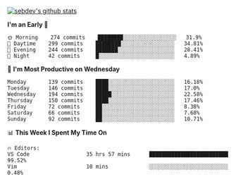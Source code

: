 [![sebdev's github stats](https://github-readme-stats.vercel.app/api?username=sebdeveloper6952&theme=vue-dark)](https://github.com/anuraghazra/github-readme-stats)
<!--START_SECTION:waka-->
**I'm an Early 🐤** 

```text
🌞 Morning    274 commits    ████████░░░░░░░░░░░░░░░░░   31.9% 
🌆 Daytime    299 commits    ████████░░░░░░░░░░░░░░░░░   34.81% 
🌃 Evening    244 commits    ███████░░░░░░░░░░░░░░░░░░   28.41% 
🌙 Night      42 commits     █░░░░░░░░░░░░░░░░░░░░░░░░   4.89%

```
📅 **I'm Most Productive on Wednesday** 

```text
Monday       139 commits    ████░░░░░░░░░░░░░░░░░░░░░   16.18% 
Tuesday      146 commits    ████░░░░░░░░░░░░░░░░░░░░░   17.0% 
Wednesday    194 commits    █████░░░░░░░░░░░░░░░░░░░░   22.58% 
Thursday     150 commits    ████░░░░░░░░░░░░░░░░░░░░░   17.46% 
Friday       72 commits     ██░░░░░░░░░░░░░░░░░░░░░░░   8.38% 
Saturday     66 commits     ██░░░░░░░░░░░░░░░░░░░░░░░   7.68% 
Sunday       92 commits     ██░░░░░░░░░░░░░░░░░░░░░░░   10.71%

```


📊 **This Week I Spent My Time On** 

```text
🔥 Editors: 
VS Code                  35 hrs 57 mins      █████████████████████████   99.52% 
Vim                      10 mins             ░░░░░░░░░░░░░░░░░░░░░░░░░   0.48%

```


<!--END_SECTION:waka-->
